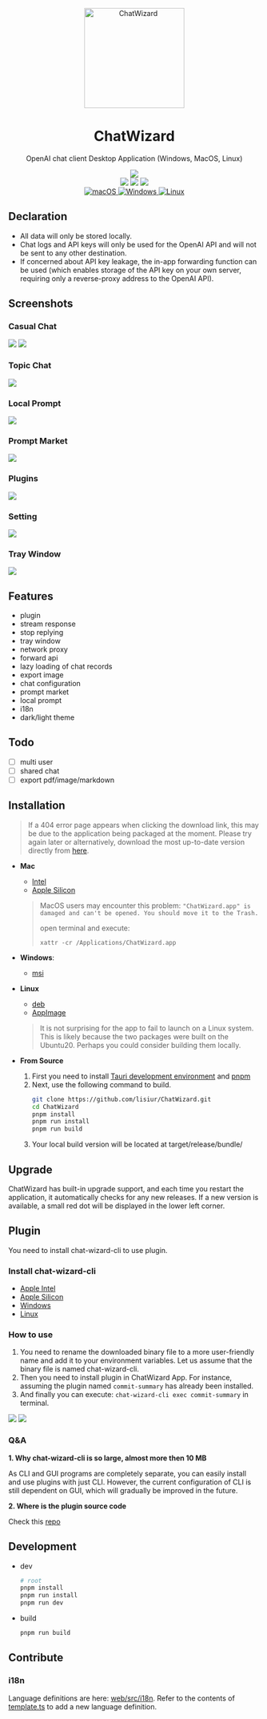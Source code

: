 <p align=center>
  <img width="200" src="./assets/logo.png" alt="ChatWizard">
  <h1 align="center">ChatWizard</h1>
  <p align="center">OpenAI chat client Desktop Application (Windows, MacOS, Linux)</p>
</p>

<div align=center>
  <div align=center>
    <a href="./README-ZH_CN.md">
        <img src="https://img.shields.io/badge/%E7%AE%80%E4%BD%93%E4%B8%AD%E6%96%87-Simplified%20Chinese-blue" />
    </a>
  </div>
  <div>
    <img src="https://img.shields.io/github/package-json/v/lisiur/ChatWizard" />
    <img src="https://visitor-badge.glitch.me/badge?page_id=lisiur.ChatWizard" />
    <img src="https://img.shields.io/github/downloads/lisiur/ChatWizard/total" />
  </div>
  <div>
    <a href="https://github.com/lisiur/ChatWizard/releases/latest">
      <img alt="macOS" src="https://img.shields.io/badge/-macOS-black?logo=apple&logoColor=white" />
    </a>
    <a href="https://github.com/lisiur/ChatWizard/releases/latest">
      <img alt="Windows" src="https://img.shields.io/badge/-Windows-blue?logo=windows&logoColor=white" />
    </a>
    <a href="https://github.com/lisiur/ChatWizard/releases/latest">
      <img alt="Linux" src="https://img.shields.io/badge/-Linux-yellow?logo=linux&logoColor=white" />
    </a>
  </div>
</div>

## Declaration

- All data will only be stored locally.
- Chat logs and API keys will only be used for the OpenAI API and will not be sent to any other destination.
- If concerned about API key leakage, the in-app forwarding function can be used (which enables storage of the API key on your own server, requiring only a reverse-proxy address to the OpenAI API).


## Screenshots


### Casual Chat
<img src="./assets/casual-chat.png" />
<img src="./assets/slash-command.png" />

### Topic Chat
<img src="./assets/chat.png" />

### Local Prompt
<img src="./assets/prompt.png" />

### Prompt Market
<img src="./assets/prompt-market.png" />

### Plugins
<img src="./assets/plugins.png" />

### Setting
<img src="./assets/setting.png" />

### Tray Window
<img src="./assets/tray-window.png" />

## Features

- plugin
- stream response
- stop replying
- tray window
- network proxy
- forward api
- lazy loading of chat records
- export image
- chat configuration
- prompt market
- local prompt
- i18n
- dark/light theme

## Todo

- [ ] multi user
- [ ] shared chat
- [ ] export pdf/image/markdown

## Installation

> If a 404 error page appears when clicking the download link, this may be due to the application being packaged at the moment. Please try again later or alternatively, download the most up-to-date version directly from [here](https://github.com/lisiur/ChatWizard/releases/latest).

- **Mac**

    - [Intel](https://github.com/lisiur/ChatWizard/releases/download/v0.4.0/ChatWizard_0.4.0_x64.dmg)
    - [Apple Silicon](https://github.com/lisiur/ChatWizard/releases/download/v0.4.0/ChatWizard_0.4.0_aarch64.dmg)

    > MacOS users may encounter this problem: `"ChatWizard.app" is damaged and can't be opened. You should move it to the Trash.`
    > 
    > open terminal and execute:
    > 
    > ```shell
    > xattr -cr /Applications/ChatWizard.app
    > ```

- **Windows**: 

    - [msi](https://github.com/lisiur/ChatWizard/releases/download/v0.4.0/ChatWizard_0.4.0_x64_en-US.msi)

- **Linux**
    - [deb](https://github.com/lisiur/ChatWizard/releases/download/v0.4.0/chat-wizard_0.4.0_amd64.deb)
    - [AppImage](https://github.com/lisiur/ChatWizard/releases/download/v0.4.0/chat-wizard_0.4.0_amd64.AppImage)

    > It is not surprising for the app to fail to launch on a Linux system. This is likely because the two packages were built on the Ubuntu20. Perhaps you could consider building them locally.

- **From Source**

  1. First you need to install [Tauri development environment](https://tauri.app/v1/guides/getting-started/prerequisites) and [pnpm](https://pnpm.io/installation)
  2. Next, use the following command to build.
      ```bash
      git clone https://github.com/lisiur/ChatWizard.git
      cd ChatWizard
      pnpm install
      pnpm run install
      pnpm run build
      ```
  3. Your local build version will be located at target/release/bundle/<your platform>


## Upgrade

ChatWizard has built-in upgrade support, and each time you restart the application, it automatically checks for any new releases. If a new version is available, a small red dot will be displayed in the lower left corner.

## Plugin

You need to install chat-wizard-cli to use plugin.

### Install chat-wizard-cli

- [Apple Intel](https://github.com/lisiur/ChatWizard/releases/download/v0.4.0/chat-wizard-cli_x86_64-apple-darwin)
- [Apple Silicon](https://github.com/lisiur/ChatWizard/releases/download/v0.4.0/chat-wizard-cli_aarch64-apple-darwin)
- [Windows](https://github.com/lisiur/ChatWizard/releases/download/v0.4.0/chat-wizard-cli_x86_64-pc-windows-msvc.exe)
- [Linux](https://github.com/lisiur/ChatWizard/releases/download/v0.4.0/chat-wizard-cli_x86_64-unknown-linux-gnu)

### How to use

1. You need to rename the downloaded binary file to a more user-friendly name and add it to your environment variables. Let us assume that the binary file is named chat-wizard-cli.
2. Then you need to install plugin in ChatWizard App. For instance, assuming the plugin named `commit-summary` has already been installed.
3. And finally you can execute: `chat-wizard-cli exec commit-summary` in terminal.

<img src="./assets/plugin.png" />
<img src="./assets/plugin2.png" />

### Q&A

**1. Why chat-wizard-cli is so large, almost more then 10 MB**

As CLI and GUI programs are completely separate, you can easily install and use plugins with just CLI. However, the current configuration of CLI is still dependent on GUI, which will gradually be improved in the future.

**2. Where is the plugin source code**

Check this [repo](https://github.com/ChatWizard/plugins)

## Development

- dev

    ```bash
    # root
    pnpm install
    pnpm run install
    pnpm run dev
    ```

- build

    ```bash
    pnpm run build
    ```

## Contribute

### i18n

Language definitions are here: [web/src/i18n](./web/src/i18n/). Refer to the contents of [template.ts](./web/src/i18n/template.ts) to add a new language definition.